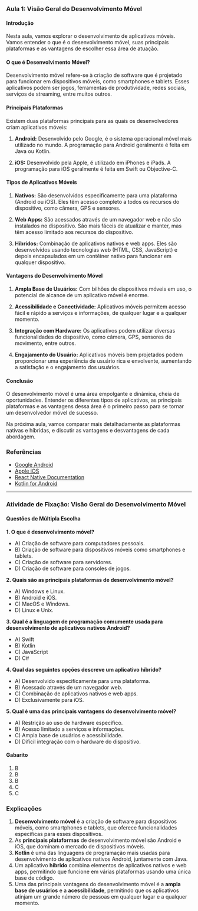 ### Aula 1: Visão Geral do Desenvolvimento Móvel
[](./assets/01.jpeg)
#### Introdução

Nesta aula, vamos explorar o desenvolvimento de aplicativos móveis. Vamos entender o que é o desenvolvimento móvel, suas principais plataformas e as vantagens de escolher essa área de atuação.

#### O que é Desenvolvimento Móvel?

Desenvolvimento móvel refere-se à criação de software que é projetado para funcionar em dispositivos móveis, como smartphones e tablets. Esses aplicativos podem ser jogos, ferramentas de produtividade, redes sociais, serviços de streaming, entre muitos outros.

#### Principais Plataformas

Existem duas plataformas principais para as quais os desenvolvedores criam aplicativos móveis:

1. **Android:** Desenvolvido pelo Google, é o sistema operacional móvel mais utilizado no mundo. A programação para Android geralmente é feita em Java ou Kotlin.

2. **iOS:** Desenvolvido pela Apple, é utilizado em iPhones e iPads. A programação para iOS geralmente é feita em Swift ou Objective-C.

#### Tipos de Aplicativos Móveis

1. **Nativos:** São desenvolvidos especificamente para uma plataforma (Android ou iOS). Eles têm acesso completo a todos os recursos do dispositivo, como câmera, GPS e sensores.

2. **Web Apps:** São acessados através de um navegador web e não são instalados no dispositivo. São mais fáceis de atualizar e manter, mas têm acesso limitado aos recursos do dispositivo.

3. **Híbridos:** Combinação de aplicativos nativos e web apps. Eles são desenvolvidos usando tecnologias web (HTML, CSS, JavaScript) e depois encapsulados em um contêiner nativo para funcionar em qualquer dispositivo.

#### Vantagens do Desenvolvimento Móvel

1. **Ampla Base de Usuários:** Com bilhões de dispositivos móveis em uso, o potencial de alcance de um aplicativo móvel é enorme.

2. **Acessibilidade e Conectividade:** Aplicativos móveis permitem acesso fácil e rápido a serviços e informações, de qualquer lugar e a qualquer momento.

3. **Integração com Hardware:** Os aplicativos podem utilizar diversas funcionalidades do dispositivo, como câmera, GPS, sensores de movimento, entre outros.

4. **Engajamento do Usuário:** Aplicativos móveis bem projetados podem proporcionar uma experiência de usuário rica e envolvente, aumentando a satisfação e o engajamento dos usuários.

#### Conclusão

O desenvolvimento móvel é uma área empolgante e dinâmica, cheia de oportunidades. Entender os diferentes tipos de aplicativos, as principais plataformas e as vantagens dessa área é o primeiro passo para se tornar um desenvolvedor móvel de sucesso.

Na próxima aula, vamos comparar mais detalhadamente as plataformas nativas e híbridas, e discutir as vantagens e desvantagens de cada abordagem.

### Referências
- [Google Android](https://www.android.com/)
- [Apple iOS](https://developer.apple.com/ios/)
- [React Native Documentation](https://reactnative.dev/docs/getting-started)
- [Kotlin for Android](https://developer.android.com/kotlin)

---

### Atividade de Fixação: Visão Geral do Desenvolvimento Móvel

#### Questões de Múltipla Escolha

**1. O que é desenvolvimento móvel?**
   - A) Criação de software para computadores pessoais.
   - B) Criação de software para dispositivos móveis como smartphones e tablets.
   - C) Criação de software para servidores.
   - D) Criação de software para consoles de jogos.

**2. Quais são as principais plataformas de desenvolvimento móvel?**
   - A) Windows e Linux.
   - B) Android e iOS.
   - C) MacOS e Windows.
   - D) Linux e Unix.

**3. Qual é a linguagem de programação comumente usada para desenvolvimento de aplicativos nativos Android?**
   - A) Swift
   - B) Kotlin
   - C) JavaScript
   - D) C#

**4. Qual das seguintes opções descreve um aplicativo híbrido?**
   - A) Desenvolvido especificamente para uma plataforma.
   - B) Acessado através de um navegador web.
   - C) Combinação de aplicativos nativos e web apps.
   - D) Exclusivamente para iOS.

**5. Qual é uma das principais vantagens do desenvolvimento móvel?**
   - A) Restrição ao uso de hardware específico.
   - B) Acesso limitado a serviços e informações.
   - C) Ampla base de usuários e acessibilidade.
   - D) Difícil integração com o hardware do dispositivo.

#### Gabarito
1. B
2. B
3. B
4. C
5. C

### Explicações

1. **Desenvolvimento móvel** é a criação de software para dispositivos móveis, como smartphones e tablets, que oferece funcionalidades específicas para esses dispositivos.
2. As **principais plataformas** de desenvolvimento móvel são Android e iOS, que dominam o mercado de dispositivos móveis.
3. **Kotlin** é uma das linguagens de programação mais usadas para desenvolvimento de aplicativos nativos Android, juntamente com Java.
4. Um aplicativo **híbrido** combina elementos de aplicativos nativos e web apps, permitindo que funcione em várias plataformas usando uma única base de código.
5. Uma das principais vantagens do desenvolvimento móvel é a **ampla base de usuários** e a **acessibilidade**, permitindo que os aplicativos atinjam um grande número de pessoas em qualquer lugar e a qualquer momento.

